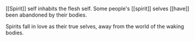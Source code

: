 [[Spirit]] self inhabits the flesh self. Some people's [[spirit]] selves [[have]] been abandoned by their bodies.  
  
Spirits fall in love as their true selves, away from the world of the waking bodies.